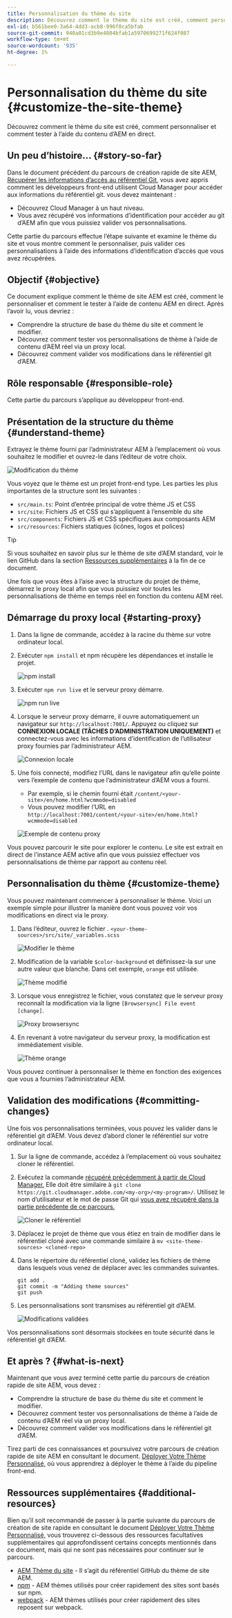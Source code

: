 ```yaml
---
title: Personnalisation du thème du site
description: Découvrez comment le thème du site est créé, comment personnaliser et comment tester à l’aide du contenu d’AEM en direct.
exl-id: b561bee0-3a64-4dd3-acb8-996f0ca5bfab
source-git-commit: 940a01cd3b9e4804bfab1a5970699271f624f087
workflow-type: tm+mt
source-wordcount: '935'
ht-degree: 1%

---
```


# Personnalisation du thème du site {#customize-the-site-theme}

Découvrez comment le thème du site est créé, comment personnaliser et comment tester à l’aide du contenu d’AEM en direct.

## Un peu d’histoire...  {#story-so-far}

Dans le document précédent du parcours de création rapide de site AEM, [Récupérer les informations d’accès au référentiel Git,](retrieve-access.md) vous avez appris comment les développeurs front-end utilisent Cloud Manager pour accéder aux informations du référentiel git. vous devez maintenant :

* Découvrez Cloud Manager à un haut niveau.
* Vous avez récupéré vos informations d’identification pour accéder au git d’AEM afin que vous puissiez valider vos personnalisations.

Cette partie du parcours effectue l’étape suivante et examine le thème du site et vous montre comment le personnaliser, puis valider ces personnalisations à l’aide des informations d’identification d’accès que vous avez récupérées.

## Objectif {#objective}

Ce document explique comment le thème de site AEM est créé, comment le personnaliser et comment le tester à l’aide de contenu AEM en direct. Après l’avoir lu, vous devriez :

* Comprendre la structure de base du thème du site et comment le modifier.
* Découvrez comment tester vos personnalisations de thème à l’aide de contenu d’AEM réel via un proxy local.
* Découvrez comment valider vos modifications dans le référentiel git d’AEM.

## Rôle responsable {#responsible-role}

Cette partie du parcours s’applique au développeur front-end.

## Présentation de la structure du thème {#understand-theme}

Extrayez le thème fourni par l’administrateur AEM à l’emplacement où vous souhaitez le modifier et ouvrez-le dans l’éditeur de votre choix.

![Modification du thème](assets/edit-theme.png)

Vous voyez que le thème est un projet front-end type. Les parties les plus importantes de la structure sont les suivantes :

* `src/main.ts`: Point d’entrée principal de votre thème JS et CSS
* `src/site`: Fichiers JS et CSS qui s’appliquent à l’ensemble du site
* `src/components`: Fichiers JS et CSS spécifiques aux composants AEM
* `src/resources`: Fichiers statiques (icônes, logos et polices)

>[!TIP]
>
>Si vous souhaitez en savoir plus sur le thème de site d’AEM standard, voir le lien GitHub dans la section [Ressources supplémentaires](#additional-resources) à la fin de ce document.

Une fois que vous êtes à l’aise avec la structure du projet de thème, démarrez le proxy local afin que vous puissiez voir toutes les personnalisations de thème en temps réel en fonction du contenu AEM réel.

## Démarrage du proxy local {#starting-proxy}

1. Dans la ligne de commande, accédez à la racine du thème sur votre ordinateur local.
1. Exécuter `npm install` et npm récupère les dépendances et installe le projet.

   ![npm install](assets/npm-install.png)

1. Exécuter `npm run live` et le serveur proxy démarre.

   ![npm run live](assets/npm-run-live.png)

1. Lorsque le serveur proxy démarre, il ouvre automatiquement un navigateur sur `http://localhost:7001/`. Appuyez ou cliquez sur **CONNEXION LOCALE (TÂCHES D’ADMINISTRATION UNIQUEMENT)** et connectez-vous avec les informations d’identification de l’utilisateur proxy fournies par l’administrateur AEM.

   ![Connexion locale](assets/sign-in-locally.png)

1. Une fois connecté, modifiez l’URL dans le navigateur afin qu’elle pointe vers l’exemple de contenu que l’administrateur d’AEM vous a fourni.

   * Par exemple, si le chemin fourni était `/content/<your-site>/en/home.html?wcmmode=disabled`
   * Vous pouvez modifier l’URL en `http://localhost:7001/content/<your-site>/en/home.html?wcmmode=disabled`

   ![Exemple de contenu proxy](assets/proxied-sample-content.png)

Vous pouvez parcourir le site pour explorer le contenu. Le site est extrait en direct de l’instance AEM active afin que vous puissiez effectuer vos personnalisations de thème par rapport au contenu réel.

## Personnalisation du thème {#customize-theme}

Vous pouvez maintenant commencer à personnaliser le thème. Voici un exemple simple pour illustrer la manière dont vous pouvez voir vos modifications en direct via le proxy.

1. Dans l’éditeur, ouvrez le fichier . `<your-theme-sources>/src/site/_variables.scss`

   ![Modifier le thème](assets/edit-theme.png)

1. Modification de la variable `$color-background` et définissez-la sur une autre valeur que blanche. Dans cet exemple, `orange` est utilisée.

   ![Thème modifié](assets/edited-theme.png)

1. Lorsque vous enregistrez le fichier, vous constatez que le serveur proxy reconnaît la modification via la ligne `[Browsersync] File event [change]`.

   ![Proxy browsersync](assets/proxy-browsersync.png)

1. En revenant à votre navigateur du serveur proxy, la modification est immédiatement visible.

   ![Thème orange](assets/orange-theme.png)

Vous pouvez continuer à personnaliser le thème en fonction des exigences que vous a fournies l’administrateur AEM.

## Validation des modifications {#committing-changes}

Une fois vos personnalisations terminées, vous pouvez les valider dans le référentiel git d’AEM. Vous devez d’abord cloner le référentiel sur votre ordinateur local.

1. Sur la ligne de commande, accédez à l’emplacement où vous souhaitez cloner le référentiel.
1. Exécutez la commande [récupéré précédemment à partir de Cloud Manager.](retrieve-access.md) Elle doit être similaire à `git clone https://git.cloudmanager.adobe.com/<my-org>/<my-program>/`. Utilisez le nom d’utilisateur et le mot de passe Git qui [vous avez récupéré dans la partie précédente de ce parcours.](retrieve-access.md)

   ![Cloner le référentiel](assets/clone-repo.png)

1. Déplacez le projet de thème que vous étiez en train de modifier dans le référentiel cloné avec une commande similaire à `mv <site-theme-sources> <cloned-repo>`
1. Dans le répertoire du référentiel cloné, validez les fichiers de thème dans lesquels vous venez de déplacer avec les commandes suivantes.

   ```text
   git add .
   git commit -m "Adding theme sources"
   git push
   ```

1. Les personnalisations sont transmises au référentiel git d’AEM.

   ![Modifications validées](assets/changes-committed.png)

Vos personnalisations sont désormais stockées en toute sécurité dans le référentiel git d’AEM.

## Et après ? {#what-is-next}

Maintenant que vous avez terminé cette partie du parcours de création rapide de site AEM, vous devez :

* Comprendre la structure de base du thème du site et comment le modifier.
* Découvrez comment tester vos personnalisations de thème à l’aide de contenu d’AEM réel via un proxy local.
* Découvrez comment valider vos modifications dans le référentiel git d’AEM.

Tirez parti de ces connaissances et poursuivez votre parcours de création rapide de site AEM en consultant le document. [Déployer Votre Thème Personnalisé,](deploy-theme.md) où vous apprendrez à déployer le thème à l’aide du pipeline front-end.

## Ressources supplémentaires {#additional-resources}

Bien qu’il soit recommandé de passer à la partie suivante du parcours de création de site rapide en consultant le document [Déployer Votre Thème Personnalisé,](deploy-theme.md) vous trouverez ci-dessous des ressources facultatives supplémentaires qui approfondissent certains concepts mentionnés dans ce document, mais qui ne sont pas nécessaires pour continuer sur le parcours.

* [AEM Thème du site](https://github.com/adobe/aem-site-template-standard-theme-e2e) - Il s’agit du référentiel GitHub du thème de site AEM.
* [npm](https://www.npmjs.com) - AEM thèmes utilisés pour créer rapidement des sites sont basés sur npm.
* [webpack](https://webpack.js.org) - AEM thèmes utilisés pour créer rapidement des sites reposent sur webpack.
